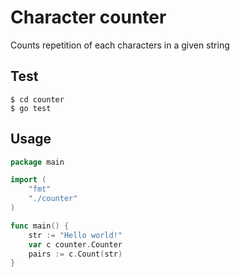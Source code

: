 # Character counter
Counts repetition of each characters in a given string

## Test
```
$ cd counter
$ go test
```

## Usage
```go
package main

import (
    "fmt"
    "./counter"
)

func main() {
	str := "Hello world!"
	var c counter.Counter
	pairs := c.Count(str)
}
```
